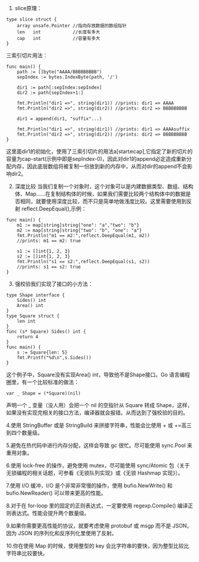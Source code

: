 1. slice原理：
```
type slice struct {
    array unsafe.Pointer //指向存放数据的数组指针
    len   int            //长度有多大
    cap   int            //容量有多大
}
```

三索引切片用法：
```
func main() {
    path := []byte("AAAA/BBBBBBBBB")
    sepIndex := bytes.IndexByte(path, '/')

    dir1 := path[:sepIndex:sepIndex]
    dir2 := path[sepIndex+1:]

    fmt.Println("dir1 =>", string(dir1)) //prints: dir1 => AAAA
    fmt.Println("dir2 =>", string(dir2)) //prints: dir2 => BBBBBBBBB

    dir1 = append(dir1, "suffix"...)

    fmt.Println("dir1 =>", string(dir1)) //prints: dir1 => AAAAsuffix
    fmt.Println("dir2 =>", string(dir2)) //prints: dir2 => BBBBBBBBB
}
```
这里面dir1的初始化，使用了三索引切片的用法a[start:end:cap],它指定了新的切片的容量为cap-start(示例中即是sepIndex-0)，因此对dir1的append必定造成重新分配内存，因此底层数组将被复制一份放到新的内存中，从而对dir的append不会影响dir2。


2. 深度比较
当我们复制一个对象时，这个对象可以是内建数据类型、数组、结构体、Map……在复制结构体的时候，如果我们需要比较两个结构体中的数据是否相同，就要使用深度比较，而不只是简单地做浅度比较。这里需要使用到反射 reflect.DeepEqual(),示例：
```
func main() {
    m1 := map[string]string{"one": "a","two": "b"}
    m2 := map[string]string{"two": "b", "one": "a"}
    fmt.Println("m1 == m2:",reflect.DeepEqual(m1, m2))
    //prints: m1 == m2: true

    s1 := []int{1, 2, 3}
    s2 := []int{1, 2, 3}
    fmt.Println("s1 == s2:",reflect.DeepEqual(s1, s2))
    //prints: s1 == s2: true
}
```

3. 强校验我们实现了接口的小方法：
```
type Shape interface {
    Sides() int
    Area() int
}
type Square struct {
    len int
}
func (s* Square) Sides() int {
    return 4
}
func main() {
    s := Square{len: 5}
    fmt.Printf("%d\n",s.Sides())
}

```
这个例子中，Square没有实现Area() int，导致他不是Shape接口。Go 语言编程圈里，有一个比较标准的做法：
```
var _ Shape = (*Square)(nil)

```
声明一个 _ 变量（没人用）会把一个 nil 的空指针从 Square 转成 Shape，这样，如果没有实现完相关的接口方法，编译器就会报错。从而达到了强校验的目的。

4.使用 StringBuffer 或是 StringBuild 来拼接字符串，性能会比使用 + 或 +=高三到四个数量级。

5.避免在热代码中进行内存分配，这样会导致 gc 很忙。尽可能使用  sync.Pool 来重用对象。

6.使用 lock-free 的操作，避免使用 mutex，尽可能使用 sync/Atomic 包（关于无锁编程的相关话题，可参看《无锁队列实现》或《无锁 Hashmap 实现》）。

7.使用 I/O 缓冲，I/O 是个非常非常慢的操作，使用 bufio.NewWrite() 和 bufio.NewReader() 可以带来更高的性能。

8.对于在 for-loop 里的固定的正则表达式，一定要使用 regexp.Compile() 编译正则表达式。性能会提升两个数量级。

9.如果你需要更高性能的协议，就要考虑使用 protobuf 或 msgp 而不是 JSON，因为 JSON 的序列化和反序列化里使用了反射。

10.你在使用 Map 的时候，使用整型的 key 会比字符串的要快，因为整型比较比字符串比较要快。


